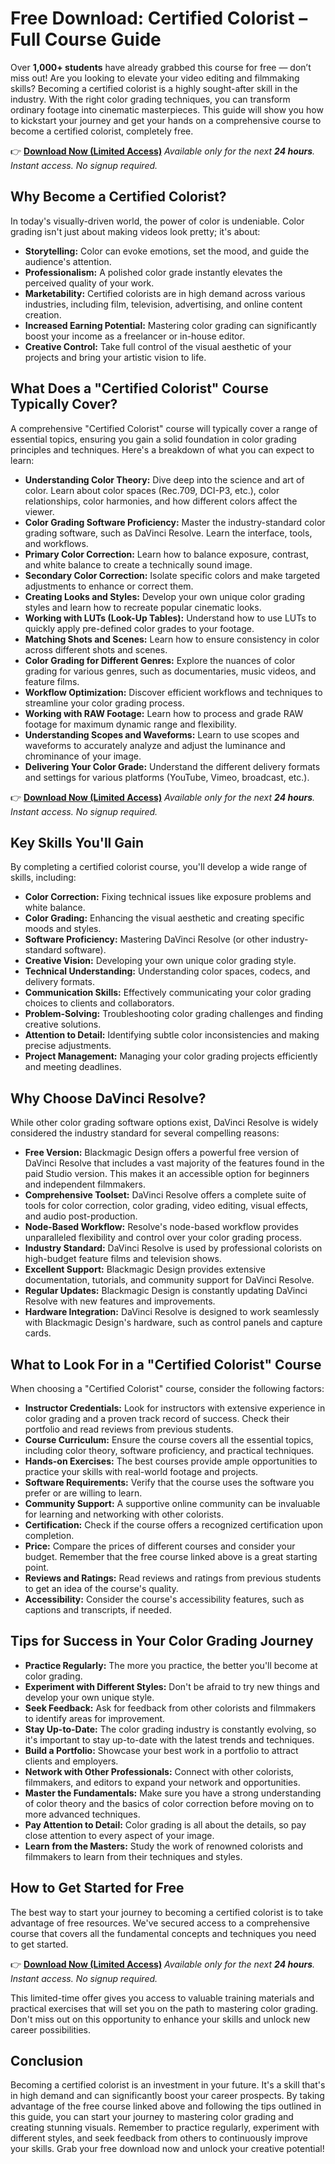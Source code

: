 # Free Download: Certified Colorist – Full Course Guide

Over **1,000+ students** have already grabbed this course for free — don’t miss out!
Are you looking to elevate your video editing and filmmaking skills? Becoming a certified colorist is a highly sought-after skill in the industry. With the right color grading techniques, you can transform ordinary footage into cinematic masterpieces. This guide will show you how to kickstart your journey and get your hands on a comprehensive course to become a certified colorist, completely free.

👉 **[Download Now (Limited Access)](https://udemywork.com/certified-colorist)**
_Available only for the next **24 hours**. Instant access. No signup required._

## Why Become a Certified Colorist?

In today's visually-driven world, the power of color is undeniable. Color grading isn't just about making videos look pretty; it's about:

*   **Storytelling:** Color can evoke emotions, set the mood, and guide the audience's attention.
*   **Professionalism:** A polished color grade instantly elevates the perceived quality of your work.
*   **Marketability:** Certified colorists are in high demand across various industries, including film, television, advertising, and online content creation.
*   **Increased Earning Potential:** Mastering color grading can significantly boost your income as a freelancer or in-house editor.
*   **Creative Control:** Take full control of the visual aesthetic of your projects and bring your artistic vision to life.

## What Does a "Certified Colorist" Course Typically Cover?

A comprehensive "Certified Colorist" course will typically cover a range of essential topics, ensuring you gain a solid foundation in color grading principles and techniques. Here's a breakdown of what you can expect to learn:

*   **Understanding Color Theory:** Dive deep into the science and art of color. Learn about color spaces (Rec.709, DCI-P3, etc.), color relationships, color harmonies, and how different colors affect the viewer.
*   **Color Grading Software Proficiency:** Master the industry-standard color grading software, such as DaVinci Resolve. Learn the interface, tools, and workflows.
*   **Primary Color Correction:** Learn how to balance exposure, contrast, and white balance to create a technically sound image.
*   **Secondary Color Correction:** Isolate specific colors and make targeted adjustments to enhance or correct them.
*   **Creating Looks and Styles:** Develop your own unique color grading styles and learn how to recreate popular cinematic looks.
*   **Working with LUTs (Look-Up Tables):** Understand how to use LUTs to quickly apply pre-defined color grades to your footage.
*   **Matching Shots and Scenes:** Learn how to ensure consistency in color across different shots and scenes.
*   **Color Grading for Different Genres:** Explore the nuances of color grading for various genres, such as documentaries, music videos, and feature films.
*   **Workflow Optimization:** Discover efficient workflows and techniques to streamline your color grading process.
*   **Working with RAW Footage:** Learn how to process and grade RAW footage for maximum dynamic range and flexibility.
*   **Understanding Scopes and Waveforms:** Learn to use scopes and waveforms to accurately analyze and adjust the luminance and chrominance of your image.
*   **Delivering Your Color Grade:** Understand the different delivery formats and settings for various platforms (YouTube, Vimeo, broadcast, etc.).

👉 **[Download Now (Limited Access)](https://udemywork.com/certified-colorist)**
_Available only for the next **24 hours**. Instant access. No signup required._

## Key Skills You'll Gain

By completing a certified colorist course, you'll develop a wide range of skills, including:

*   **Color Correction:** Fixing technical issues like exposure problems and white balance.
*   **Color Grading:** Enhancing the visual aesthetic and creating specific moods and styles.
*   **Software Proficiency:** Mastering DaVinci Resolve (or other industry-standard software).
*   **Creative Vision:** Developing your own unique color grading style.
*   **Technical Understanding:** Understanding color spaces, codecs, and delivery formats.
*   **Communication Skills:** Effectively communicating your color grading choices to clients and collaborators.
*   **Problem-Solving:** Troubleshooting color grading challenges and finding creative solutions.
*   **Attention to Detail:** Identifying subtle color inconsistencies and making precise adjustments.
*   **Project Management:** Managing your color grading projects efficiently and meeting deadlines.

## Why Choose DaVinci Resolve?

While other color grading software options exist, DaVinci Resolve is widely considered the industry standard for several compelling reasons:

*   **Free Version:** Blackmagic Design offers a powerful free version of DaVinci Resolve that includes a vast majority of the features found in the paid Studio version. This makes it an accessible option for beginners and independent filmmakers.
*   **Comprehensive Toolset:** DaVinci Resolve offers a complete suite of tools for color correction, color grading, video editing, visual effects, and audio post-production.
*   **Node-Based Workflow:** Resolve's node-based workflow provides unparalleled flexibility and control over your color grading process.
*   **Industry Standard:** DaVinci Resolve is used by professional colorists on high-budget feature films and television shows.
*   **Excellent Support:** Blackmagic Design provides extensive documentation, tutorials, and community support for DaVinci Resolve.
*   **Regular Updates:** Blackmagic Design is constantly updating DaVinci Resolve with new features and improvements.
*   **Hardware Integration:** DaVinci Resolve is designed to work seamlessly with Blackmagic Design's hardware, such as control panels and capture cards.

## What to Look For in a "Certified Colorist" Course

When choosing a "Certified Colorist" course, consider the following factors:

*   **Instructor Credentials:** Look for instructors with extensive experience in color grading and a proven track record of success. Check their portfolio and read reviews from previous students.
*   **Course Curriculum:** Ensure the course covers all the essential topics, including color theory, software proficiency, and practical techniques.
*   **Hands-on Exercises:** The best courses provide ample opportunities to practice your skills with real-world footage and projects.
*   **Software Requirements:** Verify that the course uses the software you prefer or are willing to learn.
*   **Community Support:** A supportive online community can be invaluable for learning and networking with other colorists.
*   **Certification:** Check if the course offers a recognized certification upon completion.
*   **Price:** Compare the prices of different courses and consider your budget. Remember that the free course linked above is a great starting point.
*   **Reviews and Ratings:** Read reviews and ratings from previous students to get an idea of the course's quality.
*   **Accessibility:** Consider the course's accessibility features, such as captions and transcripts, if needed.

## Tips for Success in Your Color Grading Journey

*   **Practice Regularly:** The more you practice, the better you'll become at color grading.
*   **Experiment with Different Styles:** Don't be afraid to try new things and develop your own unique style.
*   **Seek Feedback:** Ask for feedback from other colorists and filmmakers to identify areas for improvement.
*   **Stay Up-to-Date:** The color grading industry is constantly evolving, so it's important to stay up-to-date with the latest trends and techniques.
*   **Build a Portfolio:** Showcase your best work in a portfolio to attract clients and employers.
*   **Network with Other Professionals:** Connect with other colorists, filmmakers, and editors to expand your network and opportunities.
*   **Master the Fundamentals:** Make sure you have a strong understanding of color theory and the basics of color correction before moving on to more advanced techniques.
*   **Pay Attention to Detail:** Color grading is all about the details, so pay close attention to every aspect of your image.
*   **Learn from the Masters:** Study the work of renowned colorists and filmmakers to learn from their techniques and styles.

## How to Get Started for Free

The best way to start your journey to becoming a certified colorist is to take advantage of free resources. We've secured access to a comprehensive course that covers all the fundamental concepts and techniques you need to get started.

👉 **[Download Now (Limited Access)](https://udemywork.com/certified-colorist)**
_Available only for the next **24 hours**. Instant access. No signup required._

This limited-time offer gives you access to valuable training materials and practical exercises that will set you on the path to mastering color grading. Don't miss out on this opportunity to enhance your skills and unlock new career possibilities.

## Conclusion

Becoming a certified colorist is an investment in your future. It's a skill that's in high demand and can significantly boost your career prospects. By taking advantage of the free course linked above and following the tips outlined in this guide, you can start your journey to mastering color grading and creating stunning visuals. Remember to practice regularly, experiment with different styles, and seek feedback from others to continuously improve your skills. Grab your free download now and unlock your creative potential!
